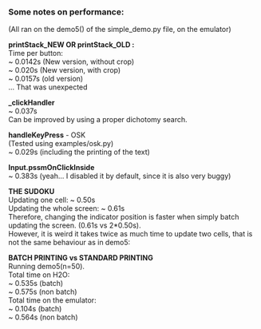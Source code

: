 ### Some notes on performance:
(All ran on the demo5() of the simple_demo.py file, on the emulator)

**printStack_NEW OR printStack_OLD :**  
Time per button:  
~ 0.0142s  (New version, without crop)  
~ 0.020s   (New version, with crop)  
~ 0.0157s  (old version)  
... That was unexpected

**_clickHandler**  
~ 0.037s  
Can be improved by using a proper dichotomy search.  

**handleKeyPress** - OSK  
(Tested using examples/osk.py)  
~ 0.029s  (including the printing of the text)


**Input.pssmOnClickInside**    
~ 0.383s (yeah... I disabled it by default, since it is also very buggy)  


**THE SUDOKU**  
Updating one cell: ~ 0.50s  
Updating the whole screen: ~ 0.61s  
Therefore, changing the indicator position is faster when simply batch updating
the screen. (0.61s vs 2*0.50s).   
However, it is weird it takes twice as much time to update two cells, that is not the same behaviour as in demo5:   

**BATCH PRINTING vs STANDARD PRINTING**  
Running demo5(n=50).   
Total time on H2O:  
~ 0.535s (batch)  
~ 0.575s (non batch)  
Total time on the emulator:  
~ 0.104s (batch)   
~ 0.564s (non batch)  
